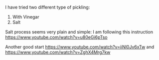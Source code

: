 I have tried two different type of pickling:
  1. With Vinegar 
  2. Salt
  
  
  Salt process seems very plain and simple: I am following this instruction https://www.youtube.com/watch?v=u80eGi6pTso 
  
  
  Another good start https://www.youtube.com/watch?v=iiNl0Jv6xTw  and https://www.youtube.com/watch?v=ZghX4Mrg7kw 
